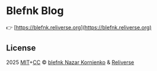 # Blefnk Blog

👉 [https://blefnk.reliverse.org](https://blefnk.reliverse.org)

## License

2025 [MIT](LICENSE)+[CC](LICENSE-CC) © [blefnk Nazar Kornienko](https://github.com/blefnk) & [Reliverse](https://github.com/reliverse)

